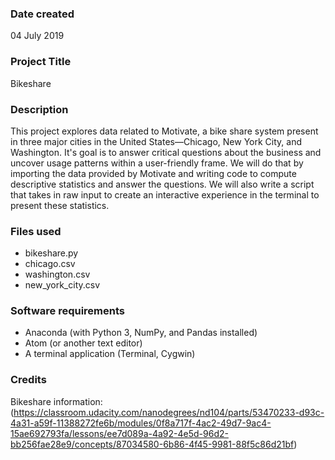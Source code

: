 ### Date created
04 July 2019

### Project Title
Bikeshare

### Description
This project explores data related to Motivate, a bike share system present in three major cities in the United States—Chicago, New York City, and Washington. It's goal is to answer critical questions about the business and uncover usage patterns within a user-friendly frame.
We will do that by importing the data provided by Motivate and writing code to compute descriptive statistics and answer the questions. We will also write a script that takes in raw input to create an interactive experience in the terminal to present these statistics.

### Files used
- bikeshare.py
- chicago.csv
- washington.csv
- new_york_city.csv

### Software requirements
- Anaconda (with Python 3, NumPy, and Pandas installed)
- Atom (or another text editor)
- A terminal application (Terminal, Cygwin)

### Credits
Bikeshare information:
(https://classroom.udacity.com/nanodegrees/nd104/parts/53470233-d93c-4a31-a59f-11388272fe6b/modules/0f8a717f-4ac2-49d7-9ac4-15ae692793fa/lessons/ee7d089a-4a92-4e5d-96d2-bb256fae28e9/concepts/87034580-6b86-4f45-9981-88f5c86d21bf)
